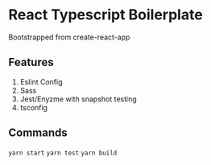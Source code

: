 # React Typescript Boilerplate

Bootstrapped from create-react-app

## Features
1. Eslint Config
2. Sass
3. Jest/Enyzme with snapshot testing
4. tsconfig


## Commands
`yarn start`
`yarn test`
`yarn build`

